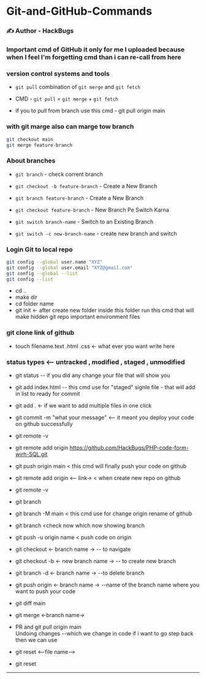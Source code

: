 # Git-and-GitHub-Commands
### ✍️ Author - HackBugs
### Important cmd of GitHub it only for me I uploaded because when I feel I'm forgetting cmd than i can re-call from here
### version control systems and tools
- `git pull` combination of `git merge` and `git fetch`
- CMD - `git pull` = `git merge` + `git fetch`

- if you to pull from branch use this cmd - git pull origin main

### with git marge also can marge tow branch
```sh
git checkout main
git merge feature-branch
```
### About branches
- `git branch` - check corrent branch

- `git checkout -b feature-branch` - Create a New Branch
- `git branch feature-branch` - Create a New Branch

- `git checkout feature-branch` - New Branch Pe Switch Karna
- `git switch branch-name` - Switch to an Existing Branch

- `git switch -c new-branch-name` - create new branch and switch 


### Login Git to local repo 
```sh
git config --global user.name "XYZ"  
git config --global user.email "XYZ@gmail.com"  
git config --global --list
git config --list  
```

- cd ..  
- make dir  
- cd folder name  
- git init <- after create new folder inside this folder run this cmd that will make hidden git repo important environment files 

### git clone link of github  
- touch filename.text .html .css <- what ever you want write here

### status types <-- untracked , modified , staged , unmodified
- git status -- if you did any change your file that will show you 
- git add index.html -- this cmd use for "staged" signle file - that will add in list to ready for commit
- git add . <- if we want to add multiple files in one click
  
- git commit -m "what your message" <-- it meant you deploy your code on github successfully 
- git remote -v
- git remote add origin https://github.com/HackBugs/PHP-code-form-wirh-SQL.git
- git push origin main < this cmd will finally push your code on github  

- git remote add origin <-- link-> < when create new repo on github  
- git remote -v  
- git branch  
- git branch -M main < this cmd use for change origin rename of github  
- git branch <check now which now showing branch  

- git push -u origin name < push code on origin  
- git checkout <- branch name -> -- to navigate  
- git checkout -b <- new branch name -> -- to create new branch  
- git branch -d <- branch name -> --to delete branch  
- git push origin <- branch name -> --name of the branch name where you want to push your code  

- git diff main  
- git merge <-branch name->
- PR and git pull origin main  
  Undoing changes --which we change in code if i want to go step back then we can use  
- git reset <--file name-->  
- git reset 
------------------------------------------------------------------------------------------
